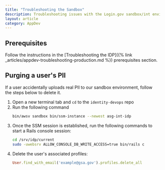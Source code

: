 ```yaml
---
title: "Troubleshooting the Sandbox"
description: Troubleshooting issues with the Login.gov sandbox/int environment
layout: article
category: AppDev
---
```

## Prerequisites

Follow the instructions in the [Troubleshooting the IDP]({% link _articles/appdev-troubleshooting-production.md %}) prerequisites section.

## Purging a user's PII
If a user accidentally uploads real PII to our sandbox environment, follow the steps below to delete it.

1. Open a new terminal tab and `cd` to the `identity-devops` repo
2. Run the following command
    ```bash
    bin/awsv sandbox bin/ssm-instance --newest asg-int-idp
    ```
3. Once the SSM session is established, run the following commands to start a Rails console session:
    ```bash
    cd /srv/idp/current
    sudo -uwebsrv ALLOW_CONSOLE_DB_WRITE_ACCESS=true bin/rails c
    ```
4. Delete the user's associated profiles:
    ```ruby
    User.find_with_email('example@gsa.gov').profiles.delete_all
    ```
